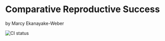 # Comparative Reproductive Success
by Marcy Ekanayake-Weber

![CI status](https://travis-ci.org/marcysweber/lifetime-repro-success.svg?branch=master)